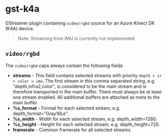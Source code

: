 # gst-k4a

GStreamer plugin containing `video/rgbd` source for an Azure Kinect DK (K4A) device.

> Note: Streaming from IMU is currently not implemented

## `video/rgbd`
The `video/rgbd` caps always contain the following fields
- **streams** - This field contains selected streams with priority `depth > ir > color > imu`. The first stream in this comma separated string, e.g. "depth,infra2,color", is considered to be the main stream and is therefore transported in the main buffer. There must always be at least one stream enabled. All additional buffers are attached as meta to the main buffer.
- **%s_format** - Format for each selected stream, e.g. depth_format="Gray16Le".
- **%s_width** - Width for each selected stream, e.g. depth_width=1280.
- **%s_height** - Height for each selected stream, e.g. depth_height=720.
- **framerate** - Common framerate for all selected streams.
